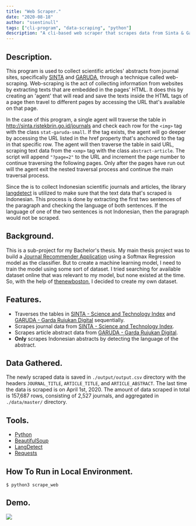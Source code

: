 ```yaml
---
title: "Web Scraper."
date: "2020-08-18"
author: "ssentinull"
tags: ["cli-program", "data-scraping", "python"]
description: "A cli-based web scraper that scrapes data from Sinta & Garuda sites."
---
```


## Description.

This program is used to collect scientific articles' abstracts from journal sites, specifically [SINTA](https://sinta.ristekbrin.go.id/) and [GARUDA](https://garuda.ristekbrin.go.id/journal), through a technique called web-scraping. Web-scraping is the act of collecting information from websites by extracting texts that are embedded in the pages' HTML. It does this by creating an 'agent' that will read and save the texts inside the HTML tags of a page then travel to different pages by accessing the URL that's available on that page.

In the case of this program, a single agent will traverse the table in http://sinta.ristekbrin.go.id/journals and check each row for the `<img>` tag with the class `stat-garuda-small`. If the tag exists, the agent will go deeper by accessing the URL listed in the href property that's anchored to the <a> tag in that specific row. The agent will then traverse the table in said URL, scraping text data from the `<xmp>` tag with the class `abstract-article`. The script will append `"?page=2"` to the URL and increment the page number to continue traversing the following pages. Only after the pages have run out will the agent exit the nested traversal process and continue the main traversal process.

Since the is to collect Indonesian scientific journals and articles, the library [langdetect](https://pypi.org/project/langdetect/) is utilized to make sure that the text data that's scraped is Indonesian. This process is done by extracting the first two sentences of the paragraph and checking the language of both sentences. If the language of one of the two sentences is not Indonesian, then the paragraph would not be scraped.

## Background.

This is a sub-project for my Bachelor's thesis. My main thesis project was to build a [Journal Recommender Application](/projects/journal-recommender-application/) using a Softmax Regression model as the classifier. But to create a machine learning model, I need to train the model using some sort of dataset. I tried searching for available dataset online that was relevant to my model, but none existed at the time. So, with the help of [thenewboston](https://www.youtube.com/watch?v=XjNm9bazxn8), I decided to create my own dataset.

## Features.

- Traverses the tables in [SINTA - Science and Technology Index](https://sinta.ristekbrin.go.id/) and [GARUDA - Garda Rujukan Digital](https://garuda.ristekbrin.go.id/journal) sequentially.
- Scrapes journal data from [SINTA - Science and Technology Index](https://sinta.ristekbrin.go.id/).
- Scrapes article abstract data from [GARUDA - Garda Rujukan Digital](https://garuda.ristekbrin.go.id/journal).
- **Only** scrapes Indonesian abstracts by detecting the language of the abstract.

## Data Gathered.

The newly scraped data is saved in `./output/output.csv` directory with the headers `JOURNAL_TITLE`, `ARTICLE_TITLE`, and `ARTICLE_ABSTRACT`. The last time the data is scraped is on April 1st, 2020. The amount of data scraped in total is 157,687 rows, consisting of 2,527 journals, and aggregated in `./data/master/` directory.

## Tools.

- [Python](https://www.python.org/)
- [BeautifulSoup](https://www.crummy.com/software/BeautifulSoup/bs4/doc/)
- [LangDetect](https://pypi.org/project/langdetect/)
- [Requests](https://requests.readthedocs.io/en/master/)

## How To Run in Local Environment.

```shell
$ python3 scrape_web
```

## Demo.

![](https://media.giphy.com/media/QwyKOyo6te9BsTdAMk/giphy.gif)
